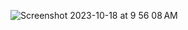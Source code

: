![Screenshot 2023-10-18 at 9 56 08 AM](https://github.com/rationality6/aris_battle/assets/3889468/9061da9f-d3a8-4690-83e7-afb4f3429cc1)
